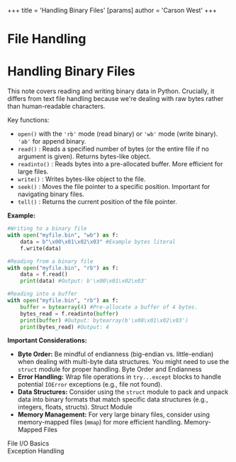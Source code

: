 +++
 title = 'Handling Binary Files'
[params]
	author = 'Carson West'
+++
# File Handling
# Handling Binary Files 
This note covers reading and writing binary data in Python.  Crucially, it differs from text file handling because we're dealing with raw bytes rather than human-readable characters.

Key functions:

* `open()` with the `'rb'` mode (read binary) or `'wb'` mode (write binary).  `'ab'` for append binary.
* `read()` : Reads a specified number of bytes (or the entire file if no argument is given). Returns bytes-like object.
* `readinto()` : Reads bytes into a pre-allocated buffer.  More efficient for large files.
* `write()` : Writes bytes-like object to the file.
* `seek()` : Moves the file pointer to a specific position.  Important for navigating binary files.
* `tell()` : Returns the current position of the file pointer.


**Example:**

```python
#Writing to a binary file
with open("myfile.bin", "wb") as f:
    data = b"\x00\x01\x02\x03" #Example bytes literal
    f.write(data)

#Reading from a binary file
with open("myfile.bin", "rb") as f:
    data = f.read()
    print(data) #Output: b'\x00\x01\x02\x03'

#Reading into a buffer
with open("myfile.bin", "rb") as f:
    buffer = bytearray(4) #Pre-allocate a buffer of 4 bytes.
    bytes_read = f.readinto(buffer)
    print(buffer) #Output: bytearray(b'\x00\x01\x02\x03')
    print(bytes_read) #Output: 4
```

**Important Considerations:**

* **Byte Order:**  Be mindful of endianness (big-endian vs. little-endian) when dealing with multi-byte data structures.  You might need to use the `struct` module for proper handling. Byte Order and Endianness
* **Error Handling:** Wrap file operations in `try...except` blocks to handle potential `IOError` exceptions (e.g., file not found).
* **Data Structures:**  Consider using the `struct` module to pack and unpack data into binary formats that match specific data structures (e.g., integers, floats, structs). Struct Module
* **Memory Management:** For very large binary files, consider using memory-mapped files (`mmap`) for more efficient handling. Memory-Mapped Files


File I/O Basics  
Exception Handling
